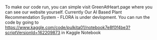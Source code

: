 To make our code run, you can simple visit GreenAtHeart.page where you can see our website yourself. 
Currently Our AI Based Plant Recommendation System - FLORA is under devlopment. You can run the code by going to https://www.kaggle.com/code/pulkita01/notebook7e8f0f4be3?scriptVersionId=162209873 in  Kaggle Notebook
